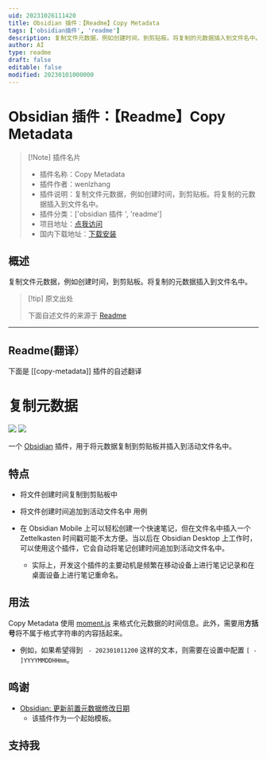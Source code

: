 ```yaml
---
uid: 20231026111420
title: Obsidian 插件：【Readme】Copy Metadata
tags: ['obsidian插件', 'readme']
description: 复制文件元数据，例如创建时间，到剪贴板。将复制的元数据插入到文件名中。
author: AI
type: readme
draft: false
editable: false
modified: 20230101000000
---
```


# Obsidian 插件：【Readme】Copy Metadata

> [!Note] 插件名片
> - 插件名称：Copy Metadata
> - 插件作者：wenlzhang
> - 插件说明：复制文件元数据，例如创建时间，到剪贴板。将复制的元数据插入到文件名中。
> - 插件分类：['obsidian 插件 ', 'readme']
> - 项目地址：[点我访问](https://github.com/wenlzhang/obsidian-copy-metadata)
> - 国内下载地址：[下载安装](https://pkmer.cn/products/plugin/pluginMarket/?copy-metadata)

## 概述

复制文件元数据，例如创建时间，到剪贴板。将复制的元数据插入到文件名中。

> [!tip] 原文出处
>
>下面自述文件的来源于 [Readme](https://ghproxy.net/https://raw.githubusercontent.com/wenlzhang/obsidian-copy-metadata/main/README.md)

---

## Readme(翻译）

下面是 [[copy-metadata]] 插件的自述翻译

# 复制元数据

![](https://img.shields.io/github/v/release/wenlzhang/obsidian-copy-metadata?style=flat-square) ![](https://img.shields.io/github/downloads/wenlzhang/obsidian-copy-metadata/total)

一个 [Obsidian](https://obsidian.md/) 插件，用于将元数据复制到剪贴板并插入到活动文件名中。

## 特点

- 将文件创建时间复制到剪贴板中
- 将文件创建时间追加到活动文件名中
用例

- 在 Obsidian Mobile 上可以轻松创建一个快速笔记，但在文件名中插入一个 Zettelkasten 时间戳可能不太方便。当以后在 Obsidian Desktop 上工作时，可以使用这个插件，它会自动将笔记创建时间追加到活动文件名中。
    - 实际上，开发这个插件的主要动机是频繁在移动设备上进行笔记记录和在桌面设备上进行笔记重命名。

## 用法

Copy Metadata 使用 [moment.js](https://momentjs.com/docs/#/displaying/format/) 来格式化元数据的时间信息。此外，需要用**方括号**将不属于格式字符串的内容括起来。

- 例如，如果希望得到 ` - 202301011200` 这样的文本，则需要在设置中配置 `[ - ]YYYYMMDDHHmm`。

## 鸣谢

- [Obsidian: 更新前置元数据修改日期](https://github.com/alangrainger/obsidian-frontmatter-modified-date)
    - 该插件作为一个起始模板。

## 支持我